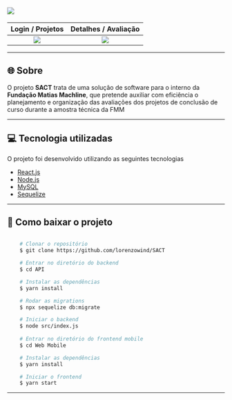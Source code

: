 <h1>
    <img src="https://ik.imagekit.io/7lakfowkdj/sact_readme_DrLB5mHTf.png">
</h1>

Login / Projetos      |  Detalhes / Avaliação
:-------------------------:|:-------------------------:
![](https://ik.imagekit.io/7lakfowkdj/tela_pt1_vhNZV43kI.JPG)  |  ![](https://ik.imagekit.io/7lakfowkdj/tela_pt2_kHWIE2Lvk.JPG)

---

## 🌐 Sobre

O projeto **SACT** trata de uma solução de software para o interno da **Fundação Matias Machline**, que pretende auxiliar com eficiência o planejamento e organização das avaliações dos projetos de conclusão de curso durante a amostra técnica da FMM

---

## 💻 Tecnologia utilizadas

O projeto foi desenvolvido utilizando as seguintes tecnologias

- [React.js](https://reactjs.org/)
- [Node.js](https://nodejs.org/en/)
- [MySQL](https://www.mysql.com/)
- [Sequelize](https://sequelize.org/)

---

## 📁 Como baixar o projeto

```bash

    # Clonar o repositório
    $ git clone https://github.com/lorenzowind/SACT

    # Entrar no diretório do backend
    $ cd API

    # Instalar as dependências
    $ yarn install

    # Rodar as migrations
    $ npx sequelize db:migrate

    # Iniciar o backend
    $ node src/index.js
    
    # Entrar no diretório do frontend mobile
    $ cd Web Mobile

    # Instalar as dependências
    $ yarn install

    # Iniciar o frontend
    $ yarn start

```

---